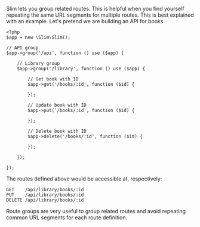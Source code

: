 Slim lets you group related routes. This is helpful when you find yourself repeating the same URL segments
for multiple routes. This is best explained with an example. Let's pretend we are building an API for
books.

    <?php
    $app = new \Slim\Slim();

    // API group
    $app->group('/api', function () use ($app) {

        // Library group
        $app->group('/library', function () use ($app) {

            // Get book with ID
            $app->get('/books/:id', function ($id) {

            });

            // Update book with ID
            $app->put('/books/:id', function ($id) {

            });

            // Delete book with ID
            $app->delete('/books/:id', function ($id) {

            });

        });

    });

The routes defined above would be accessible at, respectively:

    GET    /api/library/books/:id
    PUT    /api/library/books/:id
    DELETE /api/library/books/:id

Route groups are very useful to group related routes and avoid repeating common URL segments
for each route definition.
